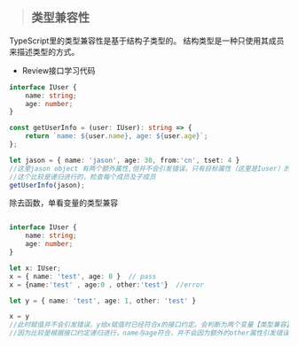 > ## 类型兼容性 

 TypeScript里的类型兼容性是基于结构子类型的。 结构类型是一种只使用其成员来描述类型的方式。 

* Review接口学习代码

```typescript
interface IUser {
    name: string;
    age: number;
}

const getUserInfo = (user: IUser): string => {
    return `name: ${user.name}, age: ${user.age}`;
};

let jason = { name: 'jason', age: 30, from:'cn', tset: 4 }
//这里jason object 有两个额外属性,但并不会引发错误。只有目标属性（这里是Iuser）的成员会被一一检查是否兼容
//这个比较是递归进行的，检查每个成员及子成员
getUserInfo(jason);

```

除去函数，单看变量的类型兼容

```typescript

interface IUser {
    name: string;
    age: number;
}

let x: IUser;
x = { name: 'test', age: 0 }  // pass
x = {name:'test' , age:0 , other:'test'}  //error

let y = { name: 'test', age: 1, other: 'test' }

x = y
//此时赋值并不会引发错误，y给x赋值时已经符合x的接口约定。会判断为两个变量【类型兼容】
//因为比较是根据接口约定递归进行，name与age符合，并不会因为额外的other属性引发错误

```

